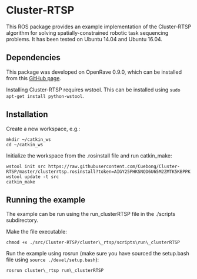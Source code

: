 # Cluster-RTSP
This ROS package provides an example implementation of the Cluster-RTSP algorithm for solving spatially-constrained robotic task sequencing problems. It has been tested on Ubuntu 14.04 and Ubuntu 16.04.

## Dependencies
This package was developed on OpenRave 0.9.0, which can be installed from this [GitHub page](https://github.com/crigroup/openrave-installation).

Installing Cluster-RTSP requires wstool. This can be installed using `sudo apt-get install python-wstool`.


## Installation
Create a new workspace, e.g.:

```
mkdir ~/catkin_ws
cd ~/catkin_ws
```

Initialize the workspace from the .rosinstall file and run catkin_make:
```
wstool init src https://raw.githubusercontent.com/Cuebong/Cluster-RTSP/master/clusterrtsp.rosinstall?token=AIGY25PHKSNQD6U65M2ZMTK5KBPPK
wstool update -t src
catkin_make
```

## Running the example
The example can be run using the run_clusterRTSP file in the ./scripts subdirectory.

Make the file executable:
```
chmod +x ./src/Cluster-RTSP/cluster\_rtsp/scripts\run\_clusterRTSP
```

Run the example using rosrun (make sure you have sourced the setup.bash file using `source ./devel/setup.bash`):

```
rosrun cluster\_rtsp run\_clusterRTSP
```
